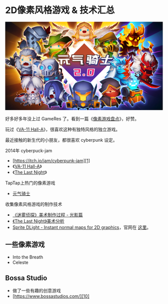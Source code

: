 # 2D像素风格游戏 & 技术汇总

![](images/2019_02_02_pixel_games/soul_knight.png)

好多好多年没上过 GameRes 了。看到一篇《[像素游戏盘点][2]》，好赞。

玩过《[VA-11 Hall-A][3]》，很喜欢这种有独特风格的独立游戏。

最近接触的新生代的小朋友，都很喜欢 cyberpunk 设定。

2014年 cyberpuck-jam

 * [https://itch.io/jam/cyberpunk-jam][1]
 * 《[VA-11 Hall-A][3]》
 * 《[The Last Night][6]》

TapTap上热门的像素游戏

 * [元气骑士][9]

收集像素风格游戏的制作技术

 * [《迷雾侦探》美术制作过程 - 光影篇][4]
 * [《The Last Night》美术分析][5]
 * [Sprite DLight - Instant normal maps for 2D graphics][7]，官网在 [这里][8]。

## 一些像素游戏

 * Into the Breath
 * Celeste

## Bossa Studio

 * 做了一些有趣的创意游戏
 * [https://www.bossastudios.com/][10]


[1]:https://itch.io/jam/cyberpunk-jam
[2]:https://bbs.gameres.com/thread_812017_1_1.html
[3]:https://store.steampowered.com/app/447530/VA11_HallA_Cyberpunk_Bartender_Action/
[4]:https://zhuanlan.zhihu.com/p/41915682
[5]:https://zhuanlan.zhihu.com/p/27417844
[6]:https://store.steampowered.com/app/612400/The_Last_Night/
[7]:https://www.kickstarter.com/projects/2dee/sprite-dlight-instant-normal-maps-for-2d-graphics
[8]:http://www.2deegameart.com/
[9]:https://www.taptap.com/app/34751
[10]:https://www.bossastudios.com/
